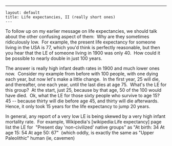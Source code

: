   ---
    layout: default
    title: Life expectancies, II (really short ones)
    ---

  
<p>To follow up on my earlier message on life expectancies, we should talk about the other confusing aspect of them:  Why are they sometimes ridiculously low.  For example, the present life expectancy for someone living in the USA is 77, which you'd think is perfectly reasonable, but then you hear that the LE of someone living in 1900 was only 40.  How could it be possible to nearly double in just 100 years.</p>
<p>The answer is really high infant death rates in 1900 and much lower ones now.  Consider my example from before with 100 people, with one dying each year, but now let's make a little change.  In the first year, 25 will die, and thereafter, one each year, until the last dies at age 75.  What's the LE for this group?  At the start, just 25, because by that age, 50 of the 100 would have died.  Ok, what the LE for those sixty people who survive to age 15?  45 -- because thirty will die before age 45, and thirty will die afterwards. Hence, it only took 15 years for the life expectancy to jump 20 years.</p>
<p>In general, any report of a very low LE is being skewed by a very high infant mortality rate.  For example, Wikipedia's [wikipedia:Life expectancy] page list the LE for  "Present day 'non-civilized' native groups" as "At birth: 34 At age 15: 54 At age 50: 67"  (which oddly, is exactly the same as "Upper Paleolithic" human (ie, cavemen)</p>